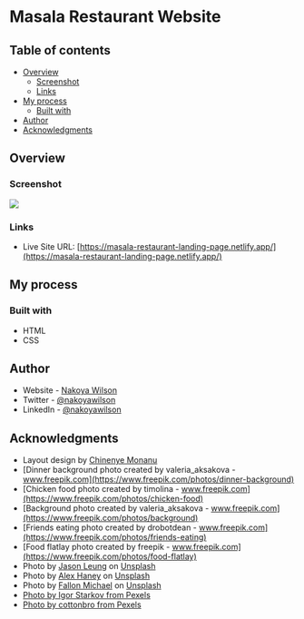 # Masala Restaurant Website

## Table of contents

- [Overview](#overview)
  - [Screenshot](#screenshot)
  - [Links](#links)
- [My process](#my-process)
  - [Built with](#built-with)
- [Author](#author)
- [Acknowledgments](#acknowledgments)

## Overview

### Screenshot

![](./images/screenshot.png)

### Links

- Live Site URL: [https://masala-restaurant-landing-page.netlify.app/](https://masala-restaurant-landing-page.netlify.app/)

## My process

### Built with

- HTML
- CSS

## Author

- Website - [Nakoya Wilson](https://nakoyawilson.netlify.app/)
- Twitter - [@nakoyawilson](https://twitter.com/nakoyawilson)
- LinkedIn - [@nakoyawilson](https://www.linkedin.com/in/nakoyawilson/)

## Acknowledgments

- Layout design by [Chinenye Monanu](https://www.chinenyemonanu.com/)
- [Dinner background photo created by valeria_aksakova - www.freepik.com](https://www.freepik.com/photos/dinner-background)
- [Chicken food photo created by timolina - www.freepik.com](https://www.freepik.com/photos/chicken-food)
- [Background photo created by valeria_aksakova - www.freepik.com](https://www.freepik.com/photos/background)
- [Friends eating photo created by drobotdean - www.freepik.com](https://www.freepik.com/photos/friends-eating)
- [Food flatlay photo created by freepik - www.freepik.com](https://www.freepik.com/photos/food-flatlay)
- Photo by [Jason Leung](https://unsplash.com/@ninjason?utm_source=unsplash&utm_medium=referral&utm_content=creditCopyText) on [Unsplash](https://unsplash.com/s/photos/jason-leung-restaurant?utm_source=unsplash&utm_medium=referral&utm_content=creditCopyText)
- Photo by [Alex Haney](https://unsplash.com/@alexhaney?utm_source=unsplash&utm_medium=referral&utm_content=creditCopyText) on [Unsplash](https://unsplash.com/?utm_source=unsplash&utm_medium=referral&utm_content=creditCopyText)
- Photo by [Fallon Michael](https://unsplash.com/@fallonmichaeltx?utm_source=unsplash&utm_medium=referral&utm_content=creditCopyText) on [Unsplash](https://unsplash.com/s/photos/chicken-salad?utm_source=unsplash&utm_medium=referral&utm_content=creditCopyText)
- [Photo by Igor Starkov from Pexels](https://www.pexels.com/photo/two-green-potted-plants-791810/)
- [Photo by cottonbro from Pexels](https://www.pexels.com/photo/man-in-white-dress-shirt-holding-silver-bowl-4253312/)
